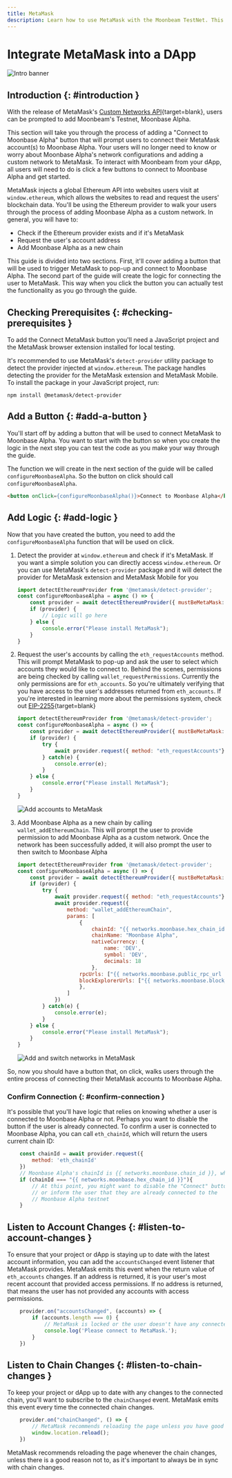 ```yaml
---
title: MetaMask
description: Learn how to use MetaMask with the Moonbeam TestNet. This tutorial shows you how to integrate MetaMask into a DApp and automatically connect users to Moonbase Alpha.
---
```


# Integrate MetaMask into a DApp

![Intro banner](/images/builders/integrations/wallets/metamask/metamask-banner.png)

## Introduction {: #introduction } 

With the release of MetaMask's [Custom Networks API](https://consensys.net/blog/metamask/connect-users-to-layer-2-networks-with-the-metamask-custom-networks-api/){target=blank}, users can be prompted to add Moonbeam's Testnet, Moonbase Alpha. 

This section will take you through the process of adding a "Connect to Moonbase Alpha" button that will prompt users to connect their MetaMask account(s) to Moonbase Alpha. Your users will no longer need to know or worry about Moonbase Alpha's network configurations and adding a custom network to MetaMask. To interact with Moonbeam from your dApp, all users will need to do is click a few buttons to connect to Moonbase Alpha and get started.

MetaMask injects a global Ethereum API into websites users visit at `window.ethereum`, which allows the websites to read and request the users' blockchain data. You'll be using the Ethereum provider to walk your users through the process of adding Moonbase Alpha as a custom network. In general, you will have to:

- Check if the Ethereum provider exists and if it's MetaMask
- Request the user's account address
- Add Moonbase Alpha as a new chain

This guide is divided into two sections. First, it'll cover adding a button that will be used to trigger MetaMask to pop-up and connect to Moonbase Alpha. The second part of the guide will create the logic for connecting the user to MetaMask. This way when you click the button you can actually test the functionality as you go through the guide.

## Checking Prerequisites {: #checking-prerequisites } 

To add the Connect MetaMask button you'll need a JavaScript project and the MetaMask browser extension installed for local testing.

It's recommended to use MetaMask's `detect-provider` utility package to detect the provider injected at `window.ethereum`. The package handles detecting the provider for the MetaMask extension and MetaMask Mobile. To install the package in your JavaScript project, run:

```
npm install @metamask/detect-provider
```

## Add a Button {: #add-a-button } 

You'll start off by adding a button that will be used to connect MetaMask to Moonbase Alpha. You want to start with the button so when you create the logic in the next step you can test the code as you make your way through the guide. 

The function we will create in the next section of the guide will be called `configureMoonbaseAlpha`. So the button on click should call `configureMoonbaseAlpha`.

```html
<button onClick={configureMoonbaseAlpha()}>Connect to Moonbase Alpha</button>
```

## Add Logic {: #add-logic } 

Now that you have created the button, you need to add the `configureMoonbaseAlpha` function that will be used on click. 

1. Detect the provider at `window.ethereum` and check if it's MetaMask. If you want a simple solution you can directly access `window.ethereum`. Or you can use MetaMask's `detect-provider` package and it will detect the provider for MetaMask extension and MetaMask Mobile for you

    ```javascript
    import detectEthereumProvider from '@metamask/detect-provider';
    const configureMoonbaseAlpha = async () => {
        const provider = await detectEthereumProvider({ mustBeMetaMask: true });
        if (provider) {
            // Logic will go here    
        } else {
            console.error("Please install MetaMask");
        }
    }
    ```

2. Request the user's accounts by calling the `eth_requestAccounts` method. This will prompt MetaMask to pop-up and ask the user to select which accounts they would like to connect to. Behind the scenes, permissions are being checked by calling `wallet_requestPermissions`. Currently the only permissions are for `eth_accounts`. So you're ultimately verifying that you have access to the user's addresses returned from `eth_accounts`. If you're interested in learning more about the permissions system, check out [EIP-2255](https://eips.ethereum.org/EIPS/eip-2255){target=blank}

    ```javascript
    import detectEthereumProvider from '@metamask/detect-provider';
    const configureMoonbaseAlpha = async () => {
        const provider = await detectEthereumProvider({ mustBeMetaMask: true });
        if (provider) {
            try {
                await provider.request({ method: "eth_requestAccounts"});
            } catch(e) {
                console.error(e);
            }  
        } else {
            console.error("Please install MetaMask");
        }
    }
    ```

    ![Add accounts to MetaMask](/images/builders/integrations/wallets/metamask/metamask-1.png)

3. Add Moonbase Alpha as a new chain by calling `wallet_addEthereumChain`. This will prompt the user to provide permission to add Moonbase Alpha as a custom network. Once the network has been successfully added, it will also prompt the user to then switch to Moonbase Alpha

    ```javascript
    import detectEthereumProvider from '@metamask/detect-provider';
    const configureMoonbaseAlpha = async () => {
        const provider = await detectEthereumProvider({ mustBeMetaMask: true });
        if (provider) {
            try {
                await provider.request({ method: "eth_requestAccounts"});
                await provider.request({
                    method: "wallet_addEthereumChain",
                    params: [
                        {
                            chainId: "{{ networks.moonbase.hex_chain_id }}", // Moonbase Alpha's chainId is {{ networks.moonbase.chain_id }}, which is {{ networks.moonbase.hex_chain_id }} in hex
                            chainName: "Moonbase Alpha",
                            nativeCurrency: {
                                name: 'DEV',
                                symbol: 'DEV',
                                decimals: 18
                            },
                        rpcUrls: ["{{ networks.moonbase.public_rpc_url }}"],
                        blockExplorerUrls: ["{{ networks.moonbase.block_explorer }}"]
                        },
                    ]
                })
            } catch(e) {
                console.error(e);
            }  
        } else {
            console.error("Please install MetaMask");
        }
    }
    ```

    ![Add and switch networks in MetaMask](/images/builders/integrations/wallets/metamask/metamask-2.png)

So, now you should have a button that, on click, walks users through the entire process of connecting their MetaMask accounts to Moonbase Alpha. 

### Confirm Connection {: #confirm-connection } 

It's possible that you'll have logic that relies on knowing whether a user is connected to Moonbase Alpha or not. Perhaps you want to disable the button if the user is already connected. To confirm a user is connected to Moonbase Alpha, you can call `eth_chainId`, which will return the users current chain ID:

```javascript
    const chainId = await provider.request({
        method: 'eth_chainId'
    })
    // Moonbase Alpha's chainId is {{ networks.moonbase.chain_id }}, which is {{ networks.moonbase.hex_chain_id }} in hex
    if (chainId === "{{ networks.moonbase.hex_chain_id }}"){
        // At this point, you might want to disable the "Connect" button
        // or inform the user that they are already connected to the
        // Moonbase Alpha testnet
    }
```

## Listen to Account Changes {: #listen-to-account-changes } 

To ensure that your project or dApp is staying up to date with the latest account information, you can add the `accountsChanged` event listener that MetaMask provides. MetaMask emits this event when the return value of `eth_accounts` changes. If an address is returned, it is your user's most recent account that provided access permissions. If no address is returned, that means the user has not provided any accounts with access permissions.

```javascript
    provider.on("accountsChanged", (accounts) => {
        if (accounts.length === 0) {
            // MetaMask is locked or the user doesn't have any connected accounts
            console.log('Please connect to MetaMask.');
        } 
    })
```

## Listen to Chain Changes {: #listen-to-chain-changes } 

To keep your project or dApp up to date with any changes to the connected chain, you'll want to subscribe to the `chainChanged` event. MetaMask emits this event every time the connected chain changes.

```javascript
    provider.on("chainChanged", () => {
        // MetaMask recommends reloading the page unless you have good reason not to
        window.location.reload();
    })
```

MetaMask recommends reloading the page whenever the chain changes, unless there is a good reason not to, as it's important to always be in sync with chain changes.